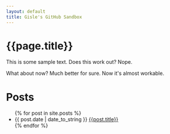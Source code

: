 ```yaml
---
layout: default
title: Gisle's GitHub Sandbox
---
```


{{page.title}}
==============

This is some sample text.  Does this work out?  Nope.

What about now? Much better for sure.  Now it's almost workable.

Posts
=====

<ul class="posts">
{% for post in site.posts %}
   <li><span>{{ post.date | date_to_string }}</span> <a href="{{page.prefix}}{{post.url }}">{{post.title}}</a></li>
{% endfor %}
</ul>

